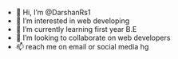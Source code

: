 - 👋 Hi, I’m @DarshanRs1
- 👀 I’m interested in web developing 
- 🌱 I’m currently learning first year B.E
- 💞️ I’m looking to collaborate on web developers 
- 📫 reach me on email or social media
hg
